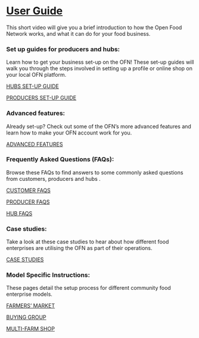 # [**User Guide**](https://openfoodnetwork.org/user-guide/)

This short video will give you a brief introduction to how the Open Food Network works, and what it can do for your food business.

### Set up guides for producers and hubs:

Learn how to get your business set-up on the OFN! These set-up guides will walk you through the steps involved in setting up a profile or online shop on your local OFN platform.

[HUBS SET-UP GUIDE](http://openfoodnetwork.org/platform/user-guide/hubs-set-up-guide/)

[PRODUCERS SET-UP GUIDE](http://openfoodnetwork.org/platform/user-guide/producer-set-up-guide/)

### Advanced features:

Already set-up? Check out some of the OFN’s more advanced features and learn how to make your OFN account work for you.

[ADVANCED FEATURES](http://openfoodnetwork.org/platform/user-guide/advanced-features/)

### Frequently Asked Questions \(FAQs\):

Browse these FAQs to find answers to some commonly asked questions from customers, producers and hubs .

[CUSTOMER FAQS](http://openfoodnetwork.org/platform/user-guide/faqs/customer-faqs/)

[PRODUCER FAQS](http://openfoodnetwork.org/platform/user-guide/faqs/producer-faqs/)

[HUB FAQS](http://openfoodnetwork.org/platform/user-guide/faqs/hub-faqs/)

### Case studies:

Take a look at these case studies to hear about how different food enterprises are utilising the OFN as part of their operations.

[CASE STUDIES](https://openfoodnetwork.org/user-guide/case-studies/)

### Model Specific Instructions:

These pages detail the setup process for different community food enterprise models.

[FARMERS’ MARKET](https://openfoodnetwork.org/user-guide/model/farmers-market/)

[BUYING GROUP](https://openfoodnetwork.org/user-guide/model/buying-group/)

[MULTI-FARM SHOP](https://openfoodnetwork.org/user-guide/model/multi-farm-shop/)

